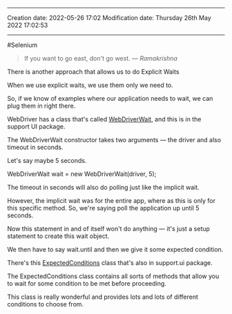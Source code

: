 
----
Creation date: 2022-05-26 17:02
Modification date: Thursday 26th May 2022 17:02:53

----

#Selenium 

> If you want to go east, don't go west.
> — <cite>Ramakrishna</cite>

There is another approach that allows us to do Explicit Waits

When we use explicit waits, we use them only we need to.

So, if we know of examples where our application needs to wait, we can plug them in right there.

WebDriver has a class that's called [WebDriverWait](https://seleniumhq.github.io/selenium/docs/api/java/org/openqa/selenium/support/ui/WebDriverWait), and this is in the support UI package.

The WebDriverWait constructor takes two arguments — the driver and also timeout in seconds.

Let's say maybe 5 seconds.

WebDriverWait wait = new WebDriverWait(driver, 5);

The timeout in seconds will also do polling just like the implicit wait.

However, the implicit wait was for the entire app, where as this is only for this specific method. So, we're saying poll the application up until 5 seconds.

Now this statement in and of itself won't do anything — it's just a setup statement to create this wait object.

We then have to say wait.until and then we give it some expected condition.

There's this [ExpectedConditions](https://seleniumhq.github.io/selenium/docs/api/dotnet/html/T_OpenQA_Selenium_Support_UI_ExpectedConditions.htm) class that's also in support.ui package.

The ExpectedConditions class contains all sorts of methods that allow you to wait for some condition to be met before proceeding.

This class is really wonderful and provides lots and lots of different conditions to choose from.